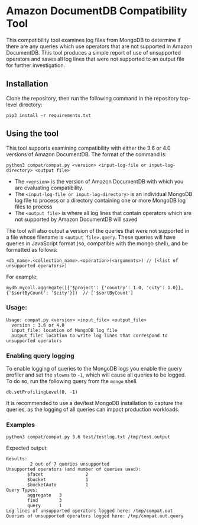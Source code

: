 # Amazon DocumentDB Compatibility Tool
This compatibility tool examines log files from MongoDB
to determine if there are any queries which use operators that
are not supported in Amazon DocumentDB. This tool produces a
simple report of use of unsupported operators and saves
all log lines that were not supported to an output
file for further investigation.

## Installation
Clone the repository, then run the following command in the repository
top-level directory: 
```
pip3 install -r requirements.txt
```

## Using the tool
This tool supports examining compatibility with either the 3.6
or 4.0 versions of Amazon DocumentDB. The format of the command is:
```
python3 compat/compat.py <version> <input-log-file or input-log-directory> <output file>
```

* The `<version>` is the version of Amazon DocumentDB with which you
are evaluating compatibility.
* The `<input-log-file or input-log-directory>` is an individual MongoDB log file to process or a directory containing one or more MongoDB log files to process
* The `<output file>` is where all log lines that contain operators
which are not supported by Amazon DocumentDB will saved

The tool will also output a version of the queries that were not supported 
in a file whose filename is `<output file>.query`. These queries will
have queries in JavaScript format (so, compatible with the mongo shell), 
and be formatted as follows:
```
<db_name>.<collection_name>.<operation>(<arguments>) // [<list of unsupported operators>]
```

For example:
```
mydb.mycoll.aggregate([{'$project': {'country': 1.0, 'city': 1.0}}, {'$sortByCount': '$city'}])  // ['$sortByCount']
```

### Usage:
```
Usage: compat.py <version> <input_file> <output_file>
  version : 3.6 or 4.0
  input_file: location of MongoDB log file
  output_file: location to write log lines that correspond to unsupported operators
```


### Enabling query logging
To enable logging of queries to the MongoDB logs you enable the query profiler
and set the `slowms` to `-1`, which will cause all queries to be logged.
To do so, run the following query from the `mongo` shell.
```
db.setProfilingLevel(0, -1)
```

It is recommended to use a dev/test MongoDB installation to capture the queries, as
the logging of all queries can impact production workloads.

### Examples
```
python3 compat/compat.py 3.6 test/testlog.txt /tmp/test.output
```
Expected output:
```
Results:
         2 out of 7 queries unsupported
Unsupported operators (and number of queries used):
        $facet                2
        $bucket               1
        $bucketAuto           1
Query Types:
        aggregate   3
        find        3
        query       1
Log lines of unsupported operators logged here: /tmp/compat.out
Queries of unsupported operators logged here: /tmp/compat.out.query
```
